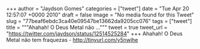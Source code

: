 
+++
author = "Jaydson Gomes"
categories = ["tweet"]
date = "Tue Apr 20 12:57:07 +0000 2010"
draft = false
image = "No media found for this Tweet"
slug = "77beaf6ebdc3ca40e09547be13662da9205cc076"
tags = ["tweet"]
title = """Ahahah! O Deus Metal não ..."""
tweet = true
tweet_url = "https://twitter.com/jaydson/status/12514525284"
+++
Ahahah! O Deus Metal não tem fraquezas - http://tinyurl.com/y5nwjhe
